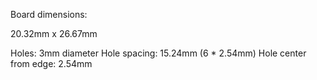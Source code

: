 Board dimensions:

20.32mm x 26.67mm

Holes: 3mm diameter
Hole spacing: 15.24mm (6 * 2.54mm)
Hole center from edge: 2.54mm